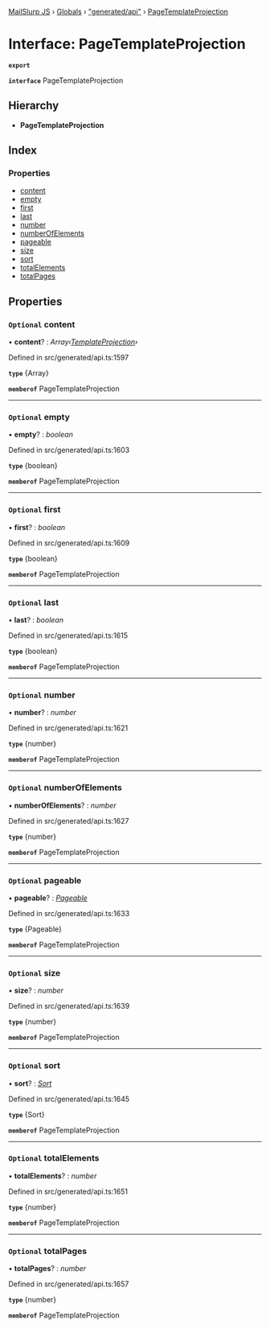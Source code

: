 [MailSlurp JS](../README.md) › [Globals](../globals.md) › ["generated/api"](../modules/_generated_api_.md) › [PageTemplateProjection](_generated_api_.pagetemplateprojection.md)

# Interface: PageTemplateProjection

**`export`** 

**`interface`** PageTemplateProjection

## Hierarchy

* **PageTemplateProjection**

## Index

### Properties

* [content](_generated_api_.pagetemplateprojection.md#optional-content)
* [empty](_generated_api_.pagetemplateprojection.md#optional-empty)
* [first](_generated_api_.pagetemplateprojection.md#optional-first)
* [last](_generated_api_.pagetemplateprojection.md#optional-last)
* [number](_generated_api_.pagetemplateprojection.md#optional-number)
* [numberOfElements](_generated_api_.pagetemplateprojection.md#optional-numberofelements)
* [pageable](_generated_api_.pagetemplateprojection.md#optional-pageable)
* [size](_generated_api_.pagetemplateprojection.md#optional-size)
* [sort](_generated_api_.pagetemplateprojection.md#optional-sort)
* [totalElements](_generated_api_.pagetemplateprojection.md#optional-totalelements)
* [totalPages](_generated_api_.pagetemplateprojection.md#optional-totalpages)

## Properties

### `Optional` content

• **content**? : *Array‹[TemplateProjection](_generated_api_.templateprojection.md)›*

Defined in src/generated/api.ts:1597

**`type`** {Array<TemplateProjection>}

**`memberof`** PageTemplateProjection

___

### `Optional` empty

• **empty**? : *boolean*

Defined in src/generated/api.ts:1603

**`type`** {boolean}

**`memberof`** PageTemplateProjection

___

### `Optional` first

• **first**? : *boolean*

Defined in src/generated/api.ts:1609

**`type`** {boolean}

**`memberof`** PageTemplateProjection

___

### `Optional` last

• **last**? : *boolean*

Defined in src/generated/api.ts:1615

**`type`** {boolean}

**`memberof`** PageTemplateProjection

___

### `Optional` number

• **number**? : *number*

Defined in src/generated/api.ts:1621

**`type`** {number}

**`memberof`** PageTemplateProjection

___

### `Optional` numberOfElements

• **numberOfElements**? : *number*

Defined in src/generated/api.ts:1627

**`type`** {number}

**`memberof`** PageTemplateProjection

___

### `Optional` pageable

• **pageable**? : *[Pageable](_generated_api_.pageable.md)*

Defined in src/generated/api.ts:1633

**`type`** {Pageable}

**`memberof`** PageTemplateProjection

___

### `Optional` size

• **size**? : *number*

Defined in src/generated/api.ts:1639

**`type`** {number}

**`memberof`** PageTemplateProjection

___

### `Optional` sort

• **sort**? : *[Sort](_generated_api_.sort.md)*

Defined in src/generated/api.ts:1645

**`type`** {Sort}

**`memberof`** PageTemplateProjection

___

### `Optional` totalElements

• **totalElements**? : *number*

Defined in src/generated/api.ts:1651

**`type`** {number}

**`memberof`** PageTemplateProjection

___

### `Optional` totalPages

• **totalPages**? : *number*

Defined in src/generated/api.ts:1657

**`type`** {number}

**`memberof`** PageTemplateProjection
